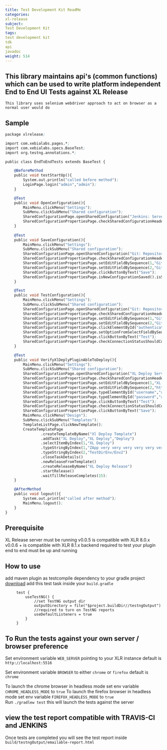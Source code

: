 ```yaml
---
title: Test Development Kit ReadMe
categories:
xl-release
subject:
Test Development Kit
tags:
test development kit
tdk
api
javadoc
weight: 514
---
```


## This library maintains api's (common functions) which can be used to write platform independent End to End UI Tests against XL Release

    This library uses selenium webdriver approach to act on browser as a normal user would do 

## Sample

```ll
package xlrelease;

import com.xebialabs.pages.*;
import com.xebialabs.specs.BaseTest;
import org.testng.annotations.*;

public class EndToEndTests extends BaseTest {

    @BeforeMethod
    public void testStartUp(){
        System.out.println("called before method");
        LoginPage.login("admin","admin");
    }

    @Test
    public void OpenConfiguration(){
        MainMenu.clickMenu("Settings");
        SubMenu.clickSubMenu("Shared configuration");
        SharedConfigurationPage.openSharedConfiguration("Jenkins: Server");
        SharedConfigurationPropertiesPage.checkSharedConfigurationHeader("Jenkins");
    }
   
    @Test
    public void SaveConfiguration(){
        MainMenu.clickMenu("Settings");
        SubMenu.clickSubMenu("Shared configuration");
        SharedConfigurationPage.openSharedConfiguration("Git: Repository");
        SharedConfigurationPropertiesPage.checkSharedConfigurationHeader("Git");
        SharedConfigurationPropertiesPage.setEditFieldBySequence(1,"Git Title Name");
        SharedConfigurationPropertiesPage.setEditFieldBySequence(2,"Git Url");
        SharedConfigurationPropertiesPage.clickButtonByText("Save");
        SharedConfigurationPropertiesPage.isNewConfigurationSaved().isSharedConfigurationPageVisible("Git: Repository");
    }

    @Test
    public void TestConfiguration(){
        MainMenu.clickMenu("Settings");
        SubMenu.clickSubMenu("Shared configuration");
        SharedConfigurationPage.openSharedConfiguration("Git: Repository");
        SharedConfigurationPropertiesPage.checkSharedConfigurationHeader("Git");
        SharedConfigurationPropertiesPage.setEditFieldBySequence(1,"Git Title Name");
        SharedConfigurationPropertiesPage.setEditFieldBySequence(2,"Git Url");
        SharedConfigurationPropertiesPage.clickElementById("authenticationMethod"); // clicking the element so that select field will be visible on next step
        SharedConfigurationPropertiesPage.setOptionFromSelectFieldBySequence(1,"None");
        SharedConfigurationPropertiesPage.clickButtonByText("Test");
        SharedConfigurationPropertiesPage.checkConnectionStatusShouldContain("Can't connect");
    }

    @Test
    public void VerifyXlDeplyPluginAbleToDeploy(){
        MainMenu.clickMenu("Settings");
        SubMenu.clickSubMenu("Shared configuration");
        SharedConfigurationPage.openSharedConfiguration("XL Deploy Server");
        SharedConfigurationPropertiesPage.checkSharedConfigurationHeader("XL Deploy");
        SharedConfigurationPropertiesPage.setEditFieldBySequence(1,"XL Deploy");
        SharedConfigurationPropertiesPage.setEditFieldBySequence(2,"http://xl-deploy-nightly.xebialabs.com:4516/");
        SharedConfigurationPropertiesPage.typeElementById("username","admin");
        SharedConfigurationPropertiesPage.typeElementById("password","admin");
        SharedConfigurationPropertiesPage.clickButtonByText("Test");
        SharedConfigurationPropertiesPage.checkConnectionStatusShouldContain("XL Deploy Server is available");
        SharedConfigurationPropertiesPage.clickButtonByText("Save");
        MainMenu.clickMenu("Design");
        SubMenu.clickSubMenu("Templates");
        TemplateListPage.clickNewTemplate();
        CreateTemplatePage
                .createTemplateByName("Xl Deploy Template")
                .addTask("XL Deploy","XL Deploy","Deploy")
                .selectItemByIndex(1,"XL Deploy")
                .typeStringByIndex(1,"ZApp very very very very very very very very very very very very very very very very very very very very very very very very very very very very very long string/1.0")
                .typeStringByIndex(2,"TestDirEnv/Env2")
                .closeTaskDetails()
                .newReleaseFromTemplate()
                .createReleaseByName("XL Deploy Release")
                .startRelease()
                .waitTillReleaseCompletes(15);
    }

    @AfterMethod
    public void logout(){
        System.out.println("called after method");
        MainMenu.logout();
    }
}
```
    
## Prerequisite 

 XL Release server must be running
 v0.0.5 is compatible with XLR 8.0.x
 v0.0.6 + is compatible with XLR 8.1.x
 backend required to test your plugin end to end must be up and running

## How to use 

 add maven plugin as testcompile dependency to your gradle project [download](https://mvnrepository.com/artifact/com.xebialabs.gradle.plugins/xl-test-api)
 add this test task inside your `build.gradle`
  
         
         test {
             useTestNG() {
                 //set TestNG output dir
                 outputDirectory = file("$project.buildDir//testngOutput")
                 //required to turn on TestNG reports
                 useDefaultListeners = true
             }
         }
         
 

## To Run the tests against your own server / browser preference 

 Set environment variable `WEB_SERVER` pointing to your XLR instance 
    default is `http://localhost:5516`
    
 Set environment variable `BROWSER` to either `chrome` or `firefox`
    default is `chrome`
 
 To launch the chrome browser in headless mode set env variable `CHROME_HEADLESS_MODE` to `true`
 To launch the firefox browser in headless mode set env variable `FIREFOX_HEADLESS_MODE` to `true`   
 Run `./gradlew test` this will launch the tests against the server 
 
## view the test report compatible with TRAVIS-CI and JENKINS

 Once tests are completed you will see the test report inside `build/testngOutput/emailable-report.html`
 
